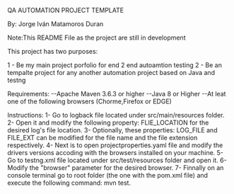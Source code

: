 

QA AUTOMATION PROJECT TEMPLATE

By: Jorge Iván Matamoros Duran

Note:This README File as the project are still in development


This project has two purposes:

1 - Be my main project porfolio for  end 2 end autoamtion testing
2 - Be an tempalte project for any another automation project based on Java and testng


Requirements:
--Apache Maven 3.6.3 or higher
--Java 8 or Higher
--At leat one of the following browsers (Chorme,Firefox or EDGE) 


Instructions:
1- Go to logback file located under src/main/resources folder.
2- Open it and modify the following property: FLIE_LOCATION for the desired log's file location.
3- Optionally, these properties: LOG_FILE and FILE_EXT can be modified for the file name and the file extension respectively.
4- Next is to open projectproperties.yaml file and modify the drivers versions accoding with the browsers installed on your machine.
5- Go to testng.xml file located under  src/test/resources folder and open it.
6- Modify the "browser" parameter for the desired browser. 
7- Finnally on an console terminal go to  root folder (the one with the pom.xml file) and execute the following command: mvn test.






